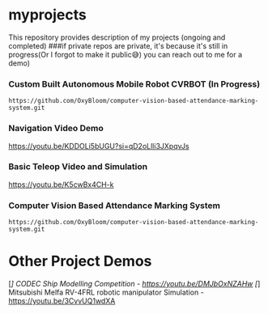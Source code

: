 # myprojects
This repository provides description of my projects (ongoing and completed)
###if private repos are private, it's because it's still in progress(Or I forgot to make it public😅) you can reach out to me for a demo)

### Custom Built Autonomous Mobile Robot CVRBOT (In Progress)

```https://github.com/OxyBloom/computer-vision-based-attendance-marking-system.git```
### Navigation Video Demo

https://youtu.be/KDDOLi5bUGU?si=qD2oLlli3JXpqvJs

### Basic Teleop Video and Simulation

https://youtu.be/K5cwBx4CH-k


### Computer Vision Based Attendance Marking System 

```https://github.com/OxyBloom/computer-vision-based-attendance-marking-system.git```

# Other Project Demos
[*] CODEC Ship Modelling Competition - https://youtu.be/DMJbOxNZAHw 
[*] Mitsubishi Melfa RV-4FRL robotic manipulator Simulation - https://youtu.be/3CvvUQ1wdXA
